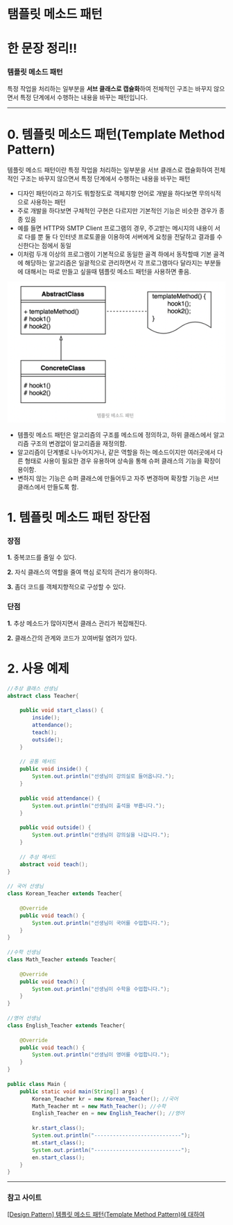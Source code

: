 # 탬플릿 메소드 패턴

# 한 문장 정리‼️

### 템플릿 메소드 패턴

특정 작업을 처리하는 일부분을 **서브 클래스로 캡슐화**하여 전체적인 구조는 바꾸지 않으면서 특정 단계에서 수행하는 내용을 바꾸는 패턴입니다.

---

# 0. 템플릿 메소드 패턴(Template Method Pattern)

템플릿 메소드 패턴이란 특정 작업을 처리하는 일부분을 서브 클래스로 캡슐화하여 전체적인 구조는 바꾸지 않으면서 특정 단계에서 수행하는 내용을 바꾸는 패턴

- 디자인 패턴이라고 하기도 뭐할정도로 객체지향 언어로 개발을 하다보면 무의식적으로 사용하는 패턴
- 주로 개발을 하다보면 구체적인 구현은 다르지만 기본적인 기능은 비슷한 경우가 종종 있음
- 예를 들면 HTTP와 SMTP Client 프로그램의 경우, 주고받는 메시지의 내용이 서로 다를 뿐 둘 다 인터넷 프로토콜을 이용하여 서버에게 요청을 전달하고 결과를 수신한다는 점에서 동일
- 이처럼 두개 이상의 프로그램이 기본적으로 동일한 골격 하에서 동작할때 기본 골격에 해당하는 알고리즘은 일괄적으로 관리하면서 각 프로그램마다 달라지는 부분들에 대해서는 따로 만들고 싶을때 템플릿 메소드 패턴을 사용하면 좋음.

![template_method_pattern](./image/template_method_pattern.png)

- 템플릿 메소드 패턴은 알고리즘의 구조를 메소드에 정의하고, 하위 클래스에서 알고리즘 구조의 변경없이 알고리즘을 재정의함.
- 알고리즘이 단계별로 나누어지거나, 같은 역할을 하는 메소드이지만 여러곳에서 다른 형태로 사용이 필요한 경우 유용하며 상속을 통해 슈퍼 클래스의 기능을 확장이 용이함.
- 변하지 않는 기능은 슈퍼 클래스에 만들어두고 자주 변경하며 확장할 기능은 서브 클래스에서 만들도록 함.

# 1. 템플릿 메소드 패턴 장단점

### 장점

**1.** 중복코드를 줄일 수 있다.

**2.** 자식 클래스의 역할을 줄여 핵심 로직의 관리가 용이하다.

**3.** 좀더 코드를 객체지향적으로 구성할 수 있다.

### 단점

**1.** 추상 메소드가 많아지면서 클래스 관리가 복잡해진다.

**2.** 클래스간의 관계와 코드가 꼬여버릴 염려가 있다.

# 2. 사용 예제

```java
//추상 클래스 선생님
abstract class Teacher{
	
    public void start_class() {
        inside();
        attendance();
        teach();
        outside();
    }
	
    // 공통 메서드
    public void inside() {
        System.out.println("선생님이 강의실로 들어옵니다.");
    }
    
    public void attendance() {
        System.out.println("선생님이 출석을 부릅니다.");
    }
    
    public void outside() {
        System.out.println("선생님이 강의실을 나갑니다.");
    }
    
    // 추상 메서드
    abstract void teach();
}
 
// 국어 선생님
class Korean_Teacher extends Teacher{
    
    @Override
    public void teach() {
        System.out.println("선생님이 국어를 수업합니다.");
    }
}
 
//수학 선생님
class Math_Teacher extends Teacher{

    @Override
    public void teach() {
        System.out.println("선생님이 수학을 수업합니다.");
    }
}

//영어 선생님
class English_Teacher extends Teacher{

    @Override
    public void teach() {
        System.out.println("선생님이 영어를 수업합니다.");
    }
}

public class Main {
    public static void main(String[] args) {
        Korean_Teacher kr = new Korean_Teacher(); //국어
        Math_Teacher mt = new Math_Teacher(); //수학
        English_Teacher en = new English_Teacher(); //영어
        
        kr.start_class();
        System.out.println("----------------------------");
        mt.start_class();
        System.out.println("----------------------------");
        en.start_class();
    }
}
```

---

### 참고 사이트

[[Design Pattern] 템플릿 메소드 패턴(Template Method Pattern)에 대하여](https://coding-factory.tistory.com/712)
